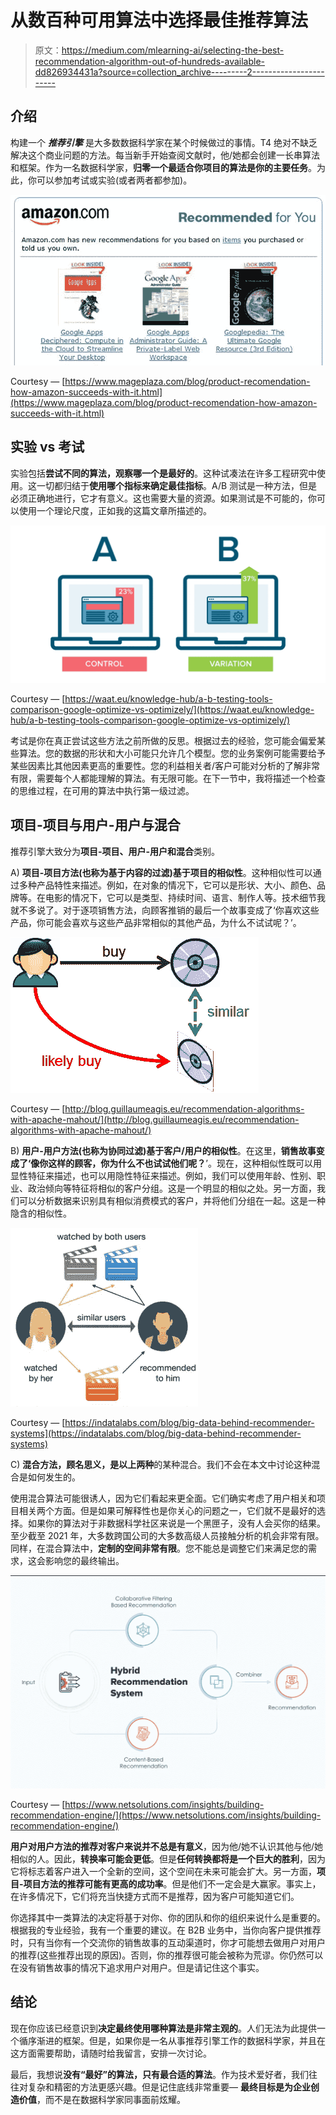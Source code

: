 # 从数百种可用算法中选择最佳推荐算法

> 原文：<https://medium.com/mlearning-ai/selecting-the-best-recommendation-algorithm-out-of-hundreds-available-dd826934431a?source=collection_archive---------2----------------------->

## 介绍

构建一个 ***推荐引擎*** 是大多数数据科学家在某个时候做过的事情。T4 绝对不缺乏解决这个商业问题的方法。每当新手开始查阅文献时，他/她都会创建一长串算法和框架。作为一名数据科学家，**归零一个最适合你项目的算法是你的主要任务**。为此，你可以参加考试或实验(或者两者都参加)。

![](img/5f1efed88f81a57108dd8b4912c700a3.png)

Courtesy — [https://www.mageplaza.com/blog/product-recomendation-how-amazon-succeeds-with-it.html](https://www.mageplaza.com/blog/product-recomendation-how-amazon-succeeds-with-it.html)

## 实验 vs 考试

实验包括**尝试不同的算法，观察哪一个是最好的**。这种试凑法在许多工程研究中使用。这一切都归结于**使用哪个指标来确定最佳指标**。A/B 测试是一种方法，但是必须正确地进行，它才有意义。这也需要大量的资源。如果测试是不可能的，你可以使用一个理论尺度，正如我的这篇文章所描述的。

![](img/ec045afb2b90baf2a5e3a2851249f108.png)

Courtesy — [https://waat.eu/knowledge-hub/a-b-testing-tools-comparison-google-optimize-vs-optimizely/](https://waat.eu/knowledge-hub/a-b-testing-tools-comparison-google-optimize-vs-optimizely/)

考试是你在真正尝试这些方法之前所做的反思。根据过去的经验，您可能会偏爱某些算法。您的数据的形状和大小可能只允许几个模型。您的业务案例可能需要给予某些因素比其他因素更高的重要性。您的利益相关者/客户可能对分析的了解非常有限，需要每个人都能理解的算法。有无限可能。在下一节中，我将描述一个检查的思维过程，在可用的算法中执行第一级过滤。

## 项目-项目与用户-用户与混合

推荐引擎大致分为**项目-项目、用户-用户和混合**类别。

A) **项目-项目方法(也称为基于内容的过滤)基于项目的相似性**。这种相似性可以通过多种产品特性来描述。例如，在对象的情况下，它可以是形状、大小、颜色、品牌等。在电影的情况下，它可以是类型、持续时间、语言、制作人等。技术细节我就不多说了。对于逐项销售方法，向顾客推销的最后一个故事变成了‘你喜欢这些产品，你可能会喜欢与这些产品非常相似的其他产品，为什么不试试呢？’。

![](img/662c46a68a5155a016e4b20ca4cde912.png)

Courtesy — [http://blog.guillaumeagis.eu/recommendation-algorithms-with-apache-mahout/](http://blog.guillaumeagis.eu/recommendation-algorithms-with-apache-mahout/)

B) **用户-用户方法(也称为协同过滤)基于客户/用户的相似性**。在这里，**销售故事变成了‘像你这样的顾客，你为什么不也试试他们呢？**’。现在，这种相似性既可以用显性特征来描述，也可以用隐性特征来描述。例如，我们可以使用年龄、性别、职业、政治倾向等特征将相似的客户分组。这是一个明显的相似之处。另一方面，我们可以分析数据来识别具有相似消费模式的客户，并将他们分组在一起。这是一种隐含的相似性。

![](img/0b506d2ef695461f81a6f6a1bdb3171c.png)

Courtesy — [https://indatalabs.com/blog/big-data-behind-recommender-systems](https://indatalabs.com/blog/big-data-behind-recommender-systems)

C) **混合方法，顾名思义，是以上两种**的某种混合。我们不会在本文中讨论这种混合是如何发生的。

使用混合算法可能很诱人，因为它们看起来更全面。它们确实考虑了用户相关和项目相关两个方面。但是如果可解释性也是你关心的问题之一，它们就不是最好的选择。如果你的算法对于非数据科学社区来说是一个黑匣子，没有人会买你的结果。至少截至 2021 年，大多数跨国公司的大多数高级人员接触分析的机会非常有限。同样，在混合算法中，**定制的空间非常有限**。您不能总是调整它们来满足您的需求，这会影响您的最终输出。

![](img/efe067655e91754182171adffa078301.png)

Courtesy — [https://www.netsolutions.com/insights/building-recommendation-engine/](https://www.netsolutions.com/insights/building-recommendation-engine/)

**用户对用户方法的推荐对客户来说并不总是有意义**，因为他/她不认识其他与他/她相似的人。因此，**转换率可能会更低**。但是**任何转换都将是一个巨大的胜利**，因为它将标志着客户进入一个全新的空间，这个空间在未来可能会扩大。另一方面，**项目-项目方法的推荐可能有更高的成功率**。但是他们不一定会是大赢家。事实上，在许多情况下，它们将充当快捷方式而不是推荐，因为客户可能知道它们。

你选择其中一类算法的决定将基于对你、你的团队和你的组织来说什么是重要的。根据我的专业经验，我有一个重要的建议。在 B2B 业务中，当你向客户提供推荐时，只有当你有一个交流你的销售故事的互动渠道时，你才可能想去做用户对用户的推荐(这些推荐出现的原因)。否则，你的推荐很可能会被称为荒谬。你仍然可以在没有销售故事的情况下追求用户对用户。但是请记住这个事实。

## 结论

现在你应该已经意识到**决定最终使用哪种算法是非常主观的**。人们无法为此提供一个循序渐进的框架。但是，如果你是一名从事推荐引擎工作的数据科学家，并且在这方面需要帮助，请随时给我留言，安排一次讨论。

最后，我想说**没有“最好”的算法，只有最合适的算法**。作为技术爱好者，我们往往对复杂和精密的方法更感兴趣。但是记住底线非常重要— **最终目标是为企业创造价值**，而不是在数据科学家同事面前炫耀。